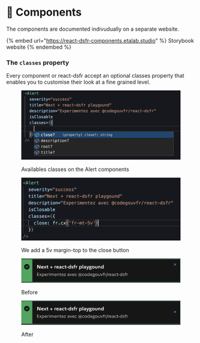 # 🧩 Components

The components are documented indivudually on a separate website.

{% embed url="https://react-dsfr-components.etalab.studio" %}
Storybook website
{% endembed %}

### The `classes` property

Every component or react-dsfr accept an optional classes property that enables you to customise their look at a fine grained level. &#x20;

<figure><img src=".gitbook/assets/image (5).png" alt=""><figcaption><p>Availables classes on the Alert components</p></figcaption></figure>

<figure><img src=".gitbook/assets/image (8) (1).png" alt=""><figcaption><p>We add a 5v margin-top to the close button</p></figcaption></figure>

<figure><img src=".gitbook/assets/image (1).png" alt=""><figcaption><p>Before </p></figcaption></figure>

<figure><img src=".gitbook/assets/image (9).png" alt=""><figcaption><p>After</p></figcaption></figure>
